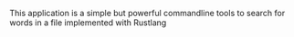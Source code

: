 This application is a simple but powerful commandline tools to search for words in a file implemented with Rustlang